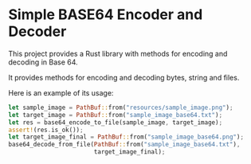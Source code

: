 # Simple BASE64 Encoder and Decoder

This project provides a Rust library with methods for encoding and decoding in Base 64.

It provides methods for encoding and decoding bytes, string and files.

Here is an example of its usage:

```rust
let sample_image = PathBuf::from("resources/sample_image.png");
let target_image = PathBuf::from("sample_image_base64.txt");
let res = base64_encode_to_file(sample_image, target_image);
assert!(res.is_ok());
let target_image_final = PathBuf::from("sample_image_base64.png");
base64_decode_from_file(PathBuf::from("sample_image_base64.txt"),
                        target_image_final);
```

